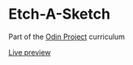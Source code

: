 # Etch-A-Sketch
Part of the [Odin Project](https://www.theodinproject.com/) curriculum

[Live preview](https://gibsongf.github.io/Etch-A-Sketch/)
